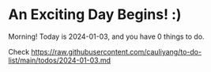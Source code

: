 # An Exciting Day Begins! :)

Morning! Today is 2024-01-03, and you have 0 things to do.

Check https://raw.githubusercontent.com/cauliyang/to-do-list/main/todos/2024-01-03.md